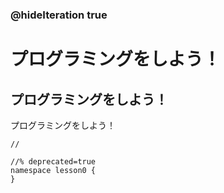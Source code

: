 ### @hideIteration true 

# プログラミングをしよう！
## プログラミングをしよう！
プログラミングをしよう！

```template
//
```
```ghost
//% deprecated=true
namespace lesson0 {
}
```
